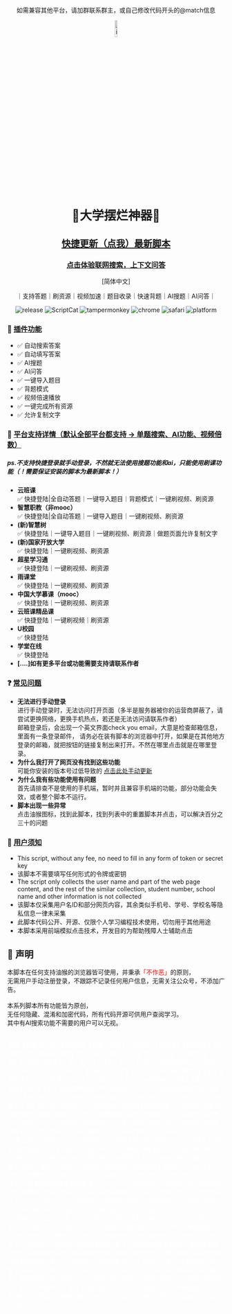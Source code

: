<center>
<p>如需兼容其他平台，请加群联系群主，或自己修改代码开头的@match信息</p>
<img src="https://i.jpg.dog/8a4f4bd4c5ea7b1eff20a2978885f2b1.jpeg" width="10%" alt="icon"/>

<h1 align="center">🌈大学摆烂神器🌛</h1>
<h2 align="center"><a href="https://gitee.com/xiaolv12/yunbanke/raw/master/update.user.js">快捷更新（点我）最新脚本</a></h2>
<h3 align="center"><a href="https://v.met0.top/">点击体验联网搜索，上下文问答</a></h3>

[简体中文]
<p>
｜支持答题｜刷资源｜视频加速｜题目收录｜快速背题｜AI搜题｜AI问答｜
</p>
    <img src="https://img.shields.io/badge/dynamic/json?color=informational&amp;prefix=v&amp;label=release&amp;query=%24.data.script.version&amp;url=https%3A%2F%2Fscriptcat.org%2Fapi%2Fv1%2Fscripts%2F72" alt="release">
    <img src="https://img.shields.io/badge/dynamic/json?color=informational&amp;label=ScriptCat&amp;query=%24.data.today_install&amp;url=https%3A%2F%2Fscriptcat.org%2Fapi%2Fv1%2Fscripts%2F72" alt="ScriptCat">
    <img src="https://img.shields.io/badge/tamperMonkey-v4.8-brightgreen.svg" alt="tampermonkey">
    <img src="https://img.shields.io/badge/chrome%20x64-v76.0-brightgreen.svg" alt="chrome">
    <img src="https://img.shields.io/badge/safari%20-v12.0-brightgreen.svg" alt="safari">
    <img src="https://img.shields.io/badge/platform-Windows%20%7C%20Mac%20%7C%20Android-blue.svg" alt="platform">
</p>
</center>
<h3>🔧 <a href="" rel="nofollow">插件功能</a></h3>
<ul>
    <li>✅ 自动搜索答案</li>
    <li>✅ 自动填写答案</li>
    <li>✅ AI搜题</li>
    <li>✅ AI问答</li>
    <li>✅ 一键导入题目</li>
    <li>✅ 背题模式</li>
    <li>✅ 视频倍速播放</li>
    <li>✅ 一键完成所有资源</li>
    <li>✅ 允许复制文字</li>
</ul>
<h3>🦄️ <a href="" rel="nofollow">平台支持详情（默认全部平台都支持 -> 单题搜索、AI功能、视频倍数）</a></h3>
<h5>
    ps.不支持快捷登录就手动登录，不然就无法使用搜题功能和ai，只能使用刷课功能（！需要保证安装的脚本为最新脚本！）
</h5>
<ul>
    <li><b>云班课</b></br>✅ 快捷登陆|全自动答题｜一键导入题目｜背题模式｜一键刷视频、刷资源</li>
    <li><b>智慧职教（非mooc）</b></br>✅ 快捷登陆|全自动答题｜一键导入题目｜一键刷视频、刷资源</li>
    <li><b>(新)智慧树</b></br>✅ 快捷登陆｜一键导入题目｜一键刷视频、刷资源｜做题页面允许复制文字</li>
    <li><b>(新)国家开放大学</b></br>✅ 快捷登陆｜一键刷视频、刷资源</li>
    <li><b>超星学习通</b></br>✅ 快捷登陆｜一键刷视频、刷资源</li>
    <li><b>雨课堂</b></br>✅ 快捷登陆｜一键刷视频、刷资源</li>
    <li><b>中国大学慕课（mooc）</b></br>✅ 快捷登陆｜一键刷视频、刷资源</li>
    <li><b>云班课精品课</b></br>✅ 快捷登陆｜一键刷视频｜刷资源</li>
    <li><b>U校园</b></br>✅ 快捷登陆</li>
    <li><b>学堂在线</b></br>✅ 快捷登陆</li>
    <li><b>[....]如有更多平台或功能需要支持请联系作者</b></li>
</ul>

<h3>❓ <a href="" rel="nofollow">常见问题</a></h3>
<ul>
    <li>
        <b>无法进行手动登录</b>
        </br>
        进行手动登录时，无法访问打开页面（多半是服务器被你的运营商屏蔽了，请尝试更换网络，更换手机热点，若还是无法访问请联系作者）
        </br>
        邮箱登录后，会出现一个英文界面check you email，大意是检查邮箱信息，里面有一条登录邮件， 请务必在装有脚本的浏览器中打开，如果是在其他地方登录的邮箱，就把按钮的链接复制出来打开。不然在哪里点击就是在哪里登录。
    </li>
    <li>
        <b>为什么我打开了网页没有找到这些功能</b>
        </br>
        可能你安装的版本号过低导致的
        <a href="https://gitee.com/xiaolv12/yunbanke/raw/master/update.user.js">点击此处手动更新</a>
    </li>
    <li>
        <b>为什么我有些功能使用有问题</b>
        </br>
        首先请排查不是使用的手机端，暂时并且兼容手机端的功能，部分功能会失效，或者整个脚本不运行。
    </li>
    <li>
        <b>脚本出现一些异常</b>
        </br>
        点击油猴图标，找到此脚本，找到列表中的重置脚本并点击，可以解决百分之三十的问题
    </li>
</ul>

<h3>📃 <a href="" rel="nofollow">用户须知</a></h3>
<ul>
<li>This script, without any fee, no need to fill in any form of token or secret key</li>
<li>该脚本不需要填写任何形式的令牌或密钥</li>
<li>The script only collects the user name and part of the web page content, and the rest of the similar collection, student number, school name and other information is not collected</li>
<li>该脚本仅采集用户名ID和部分网页内容，其余类似手机号、学号、学校名等隐私信息一律未采集</li>
<li>此脚本代码公开、开源、仅限个人学习编程技术使用，切勿用于其他用途</li>
<li>本脚本采用前端模拟点击技术，开发目的为帮助残障人士辅助点击</li>
</ul>
<h2>🔔 声明</h2>
<p>本脚本在任何支持油猴的浏览器皆可使用，并秉承<span style="color:red;">「不作恶」</span>的原则，<br>
无需用户手动注册登录，不跟踪不记录任何用户信息，无需关注公众号，不添加广告。<br>
<br>本系列脚本所有功能皆为原创，<br>
无任何隐藏、混淆和加密代码，所有代码开源可供用户查阅学习。<br>
其中有AI搜索功能不需要的用户可以无视。<br>
</p>

<span style="color:white;"><br>支持【超星学习通】【智慧树】【职教云系列】【雨课堂】【考试星】【168网校】【继续教育类】【绎通云课堂】【九江系列】【柠檬文才】【亿学宝云】【优课学堂】【小鹅通】【安徽继续教育】 【上海开放大学】 【华侨大学自考网络助学平台】【良师在线】【和学在线】【人卫慕课】【国家开放大学】【山财培训网（继续教育）】【浙江省高等学校在线开放课程共享平台】【国地质大学远程与继续教育学院】【重庆大学网络教育学院】【浙江省高等教育自学考试网络助学平台】 【湖南高等学历继续教育】 【优学院】 【学起系列】【青书学堂】 【学堂在线】【英华学堂】【广开网络教学平台】等平台的测验考试，内置题库，自动答题功能全聚合。超星学习通/智慧树知到/U校园/【新|旧】职教云|智慧职教/中国大学慕课mooc/雨课堂v2/职教云/优慕课/welearn/新国开(国家开放大学)/青书学堂/百万扩招/在浙学/双卫网继续教育/好大学/国家中小学智慧教育平台/国家智慧教育公共服务平台/爱学教云学院/考试星/优学院/学堂在线/新锦城/江苏开放大学/i学/智慧学习云平台/智多分/师学通/学起plus/正保云课堂/优课/ismart/华文慕课/赛事星/优师云/青岛继续教育/微知库/广开网络教学平台/安徽高职扩招/新疆开放大学/安徽继续教育/睿学/升学教育/绎通云课堂/华南师范/168网校/成学课堂/高校帮/成人教育学生平台/吉林财经大学/乌鲁木齐建设职业培训中心/山能e学/江苏师范大学/易考云考试平台/长沙理工大学/重庆高等教育指挥教育平台/东北大学网络教育/广西科技大学/郑州财经学院/智慧普法依法治理云平台/国开社院教辅平台/陕西工商职业学院/升学教育在线学习平台/华南师范大学/优课学堂/安徽继续教育在线/新疆国开/中国劳动建设/山东财经/莆田学院/广西民族大学/承德医学院/长春工业大学/青岛市专业技术人员继续教育/上海应用技术大学/优课在线/正保云课堂/安徽高职扩招在线/无锡市专业技术人员服务平台/柠檬文采/九江/小鹅通/上海开放大学/华侨大学自考网络助学平台/和学在线/人卫慕课/山财培训网（继续教育）/浙江省高等学校在线开放课程共享平台/国地质大学远程与继续教育学院/重庆大学网络教育学院/浙江省高等教育自学考试网络助学平台/湖南高等学历继续教育/英华学堂/蓝墨云班课/高等学历继续教育网络学习平台/安全微伴-大学安全教育/成人教育学生平台/吉林财经大学/乌鲁木齐建设职业培训中心/一体化平台/中国保密在线/中医药继续教育网/谷歌搜索、百度搜索、知乎搜索、必应搜索、360搜索、b站视频播放页、优酷视频暂停页、腾讯视频暂停页、爱奇艺视频暂停页、百度云盘窗口、CSDN博客搜索、百度知道搜索、百度文库搜索屏蔽VIP内容、百度贴吧、搜狗搜索、淘宝商品页、起点小说网页<br></span>
